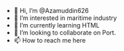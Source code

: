 - 👋 Hi, I’m @Azamuddin626
- 👀 I’m interested in maritime industry
- 🌱 I’m currently learning HTML
- 💞️ I’m looking to collaborate on Port.
- 📫 How to reach me here

<!---
Azamuddin626/Azamuddin626 is a ✨ special ✨ repository because its `README.md` (this file) appears on your GitHub profile.
You can click the Preview link to take a look at your changes.
--->
